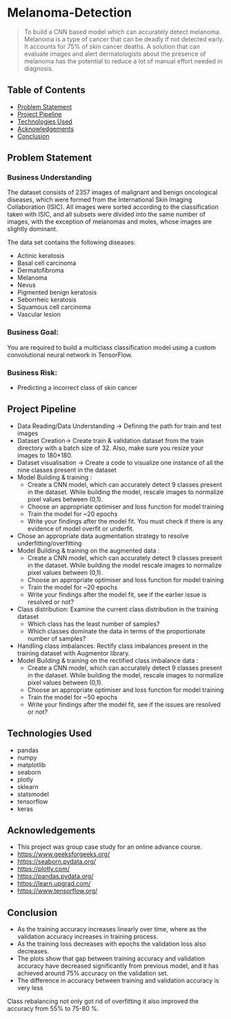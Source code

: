 # Melanoma-Detection

> To build a CNN based model which can accurately detect melanoma. Melanoma is a type of cancer that can be deadly if not detected early. It accounts for 75% of skin cancer deaths. A solution that can evaluate images and alert dermatologists about the presence of melanoma has the potential to reduce a lot of manual effort needed in diagnosis.
 
## Table of Contents
* [Problem Statement](#problem-statement)
* [Project Pipeline](#project-pipeline)
* [Technologies Used](#technologies-used)
* [Acknowledgements](#acknowledgements)
* [Conclusion](#Conclusion)

<!-- You can include any other section that is pertinent to your problem -->

## Problem Statement

### Business Understanding

The dataset consists of 2357 images of malignant and benign oncological diseases, which were formed from the International Skin Imaging Collaboration (ISIC). All images were sorted according to the classification taken with ISIC, and all subsets were divided into the same number of images, with the exception of melanomas and moles, whose images are slightly dominant.


The data set contains the following diseases:

* Actinic keratosis
* Basal cell carcinoma
* Dermatofibroma
* Melanoma
* Nevus
* Pigmented benign keratosis
* Seborrheic keratosis
* Squamous cell carcinoma
* Vascular lesion

### Business Goal:

You are required to build a multiclass classification model using a custom convolutional neural network in TensorFlow. 

### Business Risk:

- Predicting a incorrect class of skin cancer

## Project Pipeline
- Data Reading/Data Understanding → Defining the path for train and test images 
- Dataset Creation→ Create train & validation dataset from the train directory with a batch size of 32. Also, make sure you resize your images to 180*180.
- Dataset visualisation → Create a code to visualize one instance of all the nine classes present in the dataset 
- Model Building & training : 
  - Create a CNN model, which can accurately detect 9 classes present in the dataset. While building the model, rescale images to normalize pixel values between (0,1).
  - Choose an appropriate optimiser and loss function for model training
  - Train the model for ~20 epochs
  - Write your findings after the model fit. You must check if there is any evidence of model overfit or underfit.
- Chose an appropriate data augmentation strategy to resolve underfitting/overfitting 
- Model Building & training on the augmented data :
  - Create a CNN model, which can accurately detect 9 classes present in the dataset. While building the model rescale images to normalize pixel values between (0,1).
  - Choose an appropriate optimiser and loss function for model training
  - Train the model for ~20 epochs
  - Write your findings after the model fit, see if the earlier issue is resolved or not?
- Class distribution: Examine the current class distribution in the training dataset 
  - Which class has the least number of samples?
  - Which classes dominate the data in terms of the proportionate number of samples?
- Handling class imbalances: Rectify class imbalances present in the training dataset with Augmentor library.
- Model Building & training on the rectified class imbalance data :
  - Create a CNN model, which can accurately detect 9 classes present in the dataset. While building the model, rescale images to normalize pixel values between (0,1).
  - Choose an appropriate optimiser and loss function for model training
  - Train the model for ~50 epochs
  - Write your findings after the model fit, see if the issues are resolved or not?

<!-- You don't have to answer all the questions - just the ones relevant to your project. -->

## Technologies Used
- pandas
- numpy 
- matplotlib 
- seaborn
- plotly
- sklearn
- statsmodel
- tensorflow 
- keras


<!-- As the libraries versions keep on changing, it is recommended to mention the version of library used in this project -->

## Acknowledgements
- This project was group case study for an online advance course.
- https://www.geeksforgeeks.org/
- https://seaborn.pydata.org/
- https://plotly.com/
- https://pandas.pydata.org/
- https://learn.upgrad.com/
- https://www.tensorflow.org/

## Conclusion
- As the training accuracy increases linearly over time, where as the validation accuracy increases in training process.
- As the training loss decreases with epochs the validation loss also decreases.
- The plots show that gap between training accuracy and validation accuracy have decreased significantly from previous model, and it has achieved around 75% accuracy on the validation set.
- The difference in accuracy between training and validation accuracy is very less

Class rebalancing not only got rid of overfitting it also improved the accuracy from 55% to 75-80 %.
<!-- Optional -->
<!-- ## License -->
<!-- This project is open source and available under the [... License](). -->

<!-- You don't have to include all sections - just the one's relevant to your project -->
